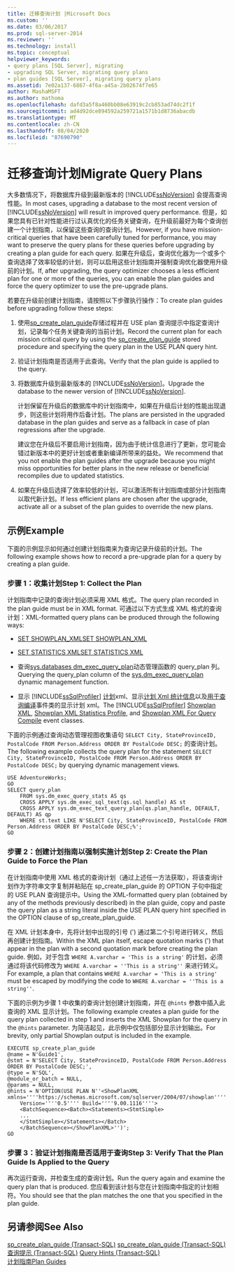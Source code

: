 ```yaml
---
title: 迁移查询计划 |Microsoft Docs
ms.custom: ''
ms.date: 03/06/2017
ms.prod: sql-server-2014
ms.reviewer: ''
ms.technology: install
ms.topic: conceptual
helpviewer_keywords:
- query plans [SQL Server], migrating
- upgrading SQL Server, migrating query plans
- plan guides [SQL Server], migrating query plans
ms.assetid: 7e02a137-6867-4f6a-a45a-2b02674f7e65
author: MashaMSFT
ms.author: mathoma
ms.openlocfilehash: dafd3a5f8a460bb08e63919c2cb853ad74dc2f1f
ms.sourcegitcommit: ad4d92dce894592a259721a1571b1d8736abacdb
ms.translationtype: MT
ms.contentlocale: zh-CN
ms.lasthandoff: 08/04/2020
ms.locfileid: "87690790"
---
```

# <a name="migrate-query-plans"></a><span data-ttu-id="bb054-102">迁移查询计划</span><span class="sxs-lookup"><span data-stu-id="bb054-102">Migrate Query Plans</span></span>
  <span data-ttu-id="bb054-103">大多数情况下，将数据库升级到最新版本的 [!INCLUDE[ssNoVersion](../../includes/ssnoversion-md.md)] 会提高查询性能。</span><span class="sxs-lookup"><span data-stu-id="bb054-103">In most cases, upgrading a database to the most recent version of [!INCLUDE[ssNoVersion](../../includes/ssnoversion-md.md)] will result in improved query performance.</span></span> <span data-ttu-id="bb054-104">但是，如果您具有已针对性能进行过认真优化的任务关键查询，在升级前最好为每个查询创建一个计划指南，以保留这些查询的查询计划。</span><span class="sxs-lookup"><span data-stu-id="bb054-104">However, if you have mission-critical queries that have been carefully tuned for performance, you may want to preserve the query plans for these queries before upgrading by creating a plan guide for each query.</span></span> <span data-ttu-id="bb054-105">如果在升级后，查询优化器为一个或多个查询选择了效率较低的计划，则可以启用这些计划指南并强制查询优化器使用升级前的计划。</span><span class="sxs-lookup"><span data-stu-id="bb054-105">If, after upgrading, the query optimizer chooses a less efficient plan for one or more of the queries, you can enable the plan guides and force the query optimizer to use the pre-upgrade plans.</span></span>  
  
 <span data-ttu-id="bb054-106">若要在升级前创建计划指南，请按照以下步骤执行操作：</span><span class="sxs-lookup"><span data-stu-id="bb054-106">To create plan guides before upgrading follow these steps:</span></span>  
  
1.  <span data-ttu-id="bb054-107">使用[sp_create_plan_guide](/sql/relational-databases/system-stored-procedures/sp-create-plan-guide-transact-sql)存储过程并在 USE plan 查询提示中指定查询计划，记录每个任务关键查询的当前计划。</span><span class="sxs-lookup"><span data-stu-id="bb054-107">Record the current plan for each mission critical query by using the [sp_create_plan_guide](/sql/relational-databases/system-stored-procedures/sp-create-plan-guide-transact-sql) stored procedure and specifying the query plan in the USE PLAN query hint.</span></span>  
  
2.  <span data-ttu-id="bb054-108">验证计划指南是否适用于此查询。</span><span class="sxs-lookup"><span data-stu-id="bb054-108">Verify that the plan guide is applied to the query.</span></span>  
  
3.  <span data-ttu-id="bb054-109">将数据库升级到最新版本的 [!INCLUDE[ssNoVersion](../../includes/ssnoversion-md.md)]。</span><span class="sxs-lookup"><span data-stu-id="bb054-109">Upgrade the database to the newer version of [!INCLUDE[ssNoVersion](../../includes/ssnoversion-md.md)].</span></span>  
  
     <span data-ttu-id="bb054-110">计划保留在升级后的数据库中的计划指南中，如果在升级后计划的性能出现退步，则这些计划将用作后备计划。</span><span class="sxs-lookup"><span data-stu-id="bb054-110">The plans are persisted in the upgraded database in the plan guides and serve as a fallback in case of plan regressions after the upgrade.</span></span>  
  
     <span data-ttu-id="bb054-111">建议您在升级后不要启用计划指南，因为由于统计信息进行了更新，您可能会错过新版本中的更好计划或者重新编译所带来的益处。</span><span class="sxs-lookup"><span data-stu-id="bb054-111">We recommend that you not enable the plan guides after the upgrade because you might miss opportunities for better plans in the new release or beneficial recompiles due to updated statistics.</span></span>  
  
4.  <span data-ttu-id="bb054-112">如果在升级后选择了效率较低的计划，可以激活所有计划指南或部分计划指南以取代新计划。</span><span class="sxs-lookup"><span data-stu-id="bb054-112">If less efficient plans are chosen after the upgrade, activate all or a subset of the plan guides to override the new plans.</span></span>  
  
## <a name="example"></a><span data-ttu-id="bb054-113">示例</span><span class="sxs-lookup"><span data-stu-id="bb054-113">Example</span></span>  
 <span data-ttu-id="bb054-114">下面的示例显示如何通过创建计划指南来为查询记录升级前的计划。</span><span class="sxs-lookup"><span data-stu-id="bb054-114">The following example shows how to record a pre-upgrade plan for a query by creating a plan guide.</span></span>  
  
### <a name="step-1-collect-the-plan"></a><span data-ttu-id="bb054-115">步骤 1：收集计划</span><span class="sxs-lookup"><span data-stu-id="bb054-115">Step 1: Collect the Plan</span></span>  
 <span data-ttu-id="bb054-116">计划指南中记录的查询计划必须采用 XML 格式。</span><span class="sxs-lookup"><span data-stu-id="bb054-116">The query plan recorded in the plan guide must be in XML format.</span></span> <span data-ttu-id="bb054-117">可通过以下方式生成 XML 格式的查询计划：</span><span class="sxs-lookup"><span data-stu-id="bb054-117">XML-formatted query plans can be produced through the following ways:</span></span>  
  
-   [<span data-ttu-id="bb054-118">SET SHOWPLAN_XML</span><span class="sxs-lookup"><span data-stu-id="bb054-118">SET SHOWPLAN_XML</span></span>](/sql/t-sql/statements/set-showplan-xml-transact-sql)  
  
-   [<span data-ttu-id="bb054-119">SET STATISTICS XML</span><span class="sxs-lookup"><span data-stu-id="bb054-119">SET STATISTICS XML</span></span>](/sql/t-sql/statements/set-statistics-xml-transact-sql)  
  
-   <span data-ttu-id="bb054-120">查询[sys.databases dm_exec_query_plan](/sql/relational-databases/system-dynamic-management-views/sys-dm-exec-query-plan-transact-sql)动态管理函数的 query_plan 列。</span><span class="sxs-lookup"><span data-stu-id="bb054-120">Querying the query_plan column of the [sys.dm_exec_query_plan](/sql/relational-databases/system-dynamic-management-views/sys-dm-exec-query-plan-transact-sql) dynamic management function.</span></span>  
  
-   <span data-ttu-id="bb054-121">显示 [!INCLUDE[ssSqlProfiler](../../includes/sssqlprofiler-md.md)] [计划](../../relational-databases/event-classes/showplan-xml-event-class.md)xml、显示[计划 Xml 统计信息](../../relational-databases/event-classes/showplan-xml-statistics-profile-event-class.md)以及[用于查询编译](../../relational-databases/event-classes/showplan-xml-for-query-compile-event-class.md)事件类的显示计划 xml。</span><span class="sxs-lookup"><span data-stu-id="bb054-121">The [!INCLUDE[ssSqlProfiler](../../includes/sssqlprofiler-md.md)] [Showplan XML](../../relational-databases/event-classes/showplan-xml-event-class.md), [Showplan XML Statistics Profile](../../relational-databases/event-classes/showplan-xml-statistics-profile-event-class.md), and [Showplan XML For Query Compile](../../relational-databases/event-classes/showplan-xml-for-query-compile-event-class.md) event classes.</span></span>  
  
 <span data-ttu-id="bb054-122">下面的示例通过查询动态管理视图收集语句 `SELECT City, StateProvinceID, PostalCode FROM Person.Address ORDER BY PostalCode DESC;` 的查询计划。</span><span class="sxs-lookup"><span data-stu-id="bb054-122">The following example collects the query plan for the statement `SELECT City, StateProvinceID, PostalCode FROM Person.Address ORDER BY PostalCode DESC;` by querying dynamic management views.</span></span>  
  
```  
USE AdventureWorks;  
GO  
SELECT query_plan  
    FROM sys.dm_exec_query_stats AS qs   
    CROSS APPLY sys.dm_exec_sql_text(qs.sql_handle) AS st  
    CROSS APPLY sys.dm_exec_text_query_plan(qs.plan_handle, DEFAULT, DEFAULT) AS qp  
    WHERE st.text LIKE N'SELECT City, StateProvinceID, PostalCode FROM Person.Address ORDER BY PostalCode DESC;%';  
GO  
```  
  
### <a name="step-2-create-the-plan-guide-to-force-the-plan"></a><span data-ttu-id="bb054-123">步骤 2：创建计划指南以强制实施计划</span><span class="sxs-lookup"><span data-stu-id="bb054-123">Step 2: Create the Plan Guide to Force the Plan</span></span>  
 <span data-ttu-id="bb054-124">在计划指南中使用 XML 格式的查询计划（通过上述任一方法获取），将该查询计划作为字符串文字复制并粘贴在 sp_create_plan_guide 的 OPTION 子句中指定的 USE PLAN 查询提示中。</span><span class="sxs-lookup"><span data-stu-id="bb054-124">Using the XML-formatted query plan (obtained by any of the methods previously described) in the plan guide, copy and paste the query plan as a string literal inside the USE PLAN query hint specified in the OPTION clause of sp_create_plan_guide.</span></span>  
  
 <span data-ttu-id="bb054-125">在 XML 计划本身中，先将计划中出现的引号 (') 通过第二个引号进行转义，然后再创建计划指南。</span><span class="sxs-lookup"><span data-stu-id="bb054-125">Within the XML plan itself, escape quotation marks (') that appear in the plan with a second quotation mark before creating the plan guide.</span></span> <span data-ttu-id="bb054-126">例如，对于包含 `WHERE A.varchar = 'This is a string'` 的计划，必须通过将该代码修改为 `WHERE A.varchar = ''This is a string''` 来进行转义。</span><span class="sxs-lookup"><span data-stu-id="bb054-126">For example, a plan that contains `WHERE A.varchar = 'This is a string'` must be escaped by modifying the code to `WHERE A.varchar = ''This is a string''`.</span></span>  
  
 <span data-ttu-id="bb054-127">下面的示例为步骤 1 中收集的查询计划创建计划指南，并在 `@hints` 参数中插入此查询的 XML 显示计划。</span><span class="sxs-lookup"><span data-stu-id="bb054-127">The following example creates a plan guide for the query plan collected in step 1 and inserts the XML Showplan for the query in the `@hints` parameter.</span></span> <span data-ttu-id="bb054-128">为简洁起见，此示例中仅包括部分显示计划输出。</span><span class="sxs-lookup"><span data-stu-id="bb054-128">For brevity, only partial Showplan output is included in the example.</span></span>  
  
```  
EXECUTE sp_create_plan_guide   
@name = N'Guide1',  
@stmt = N'SELECT City, StateProvinceID, PostalCode FROM Person.Address ORDER BY PostalCode DESC;',  
@type = N'SQL',  
@module_or_batch = NULL,  
@params = NULL,  
@hints = N'OPTION(USE PLAN N''<ShowPlanXML xmlns=''''https://schemas.microsoft.com/sqlserver/2004/07/showplan''''   
    Version=''''0.5'''' Build=''''9.00.1116''''>  
    <BatchSequence><Batch><Statements><StmtSimple>  
    ...  
    </StmtSimple></Statements></Batch>  
    </BatchSequence></ShowPlanXML>'')';  
GO  
```  
  
### <a name="step-3-verify-that-the-plan-guide-is-applied-to-the-query"></a><span data-ttu-id="bb054-129">步骤 3：验证计划指南是否适用于查询</span><span class="sxs-lookup"><span data-stu-id="bb054-129">Step 3: Verify That the Plan Guide Is Applied to the Query</span></span>  
 <span data-ttu-id="bb054-130">再次运行查询，并检查生成的查询计划。</span><span class="sxs-lookup"><span data-stu-id="bb054-130">Run the query again and examine the query plan that is produced.</span></span> <span data-ttu-id="bb054-131">您应看到该计划与您在计划指南中指定的计划相符。</span><span class="sxs-lookup"><span data-stu-id="bb054-131">You should see that the plan matches the one that you specified in the plan guide.</span></span>  
  
## <a name="see-also"></a><span data-ttu-id="bb054-132">另请参阅</span><span class="sxs-lookup"><span data-stu-id="bb054-132">See Also</span></span>  
 <span data-ttu-id="bb054-133">[sp_create_plan_guide (Transact-SQL)](/sql/relational-databases/system-stored-procedures/sp-create-plan-guide-transact-sql) </span><span class="sxs-lookup"><span data-stu-id="bb054-133">[sp_create_plan_guide &#40;Transact-SQL&#41;](/sql/relational-databases/system-stored-procedures/sp-create-plan-guide-transact-sql) </span></span>  
 <span data-ttu-id="bb054-134">[查询提示 (Transact-SQL)](/sql/t-sql/queries/hints-transact-sql-query) </span><span class="sxs-lookup"><span data-stu-id="bb054-134">[Query Hints &#40;Transact-SQL&#41;](/sql/t-sql/queries/hints-transact-sql-query) </span></span>  
 [<span data-ttu-id="bb054-135">计划指南</span><span class="sxs-lookup"><span data-stu-id="bb054-135">Plan Guides</span></span>](../../relational-databases/performance/plan-guides.md)  
  
  
